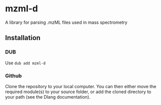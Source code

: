 # mzml-d
A library for parsing .mzML files used in mass spectrometry

## Installation

### DUB
Use
```dub add mzml-d```

### Github
Clone the repository to your local computer.  You can then either move the required module(s) to your source folder, or add the cloned directory to your path (see the Dlang documentation).
